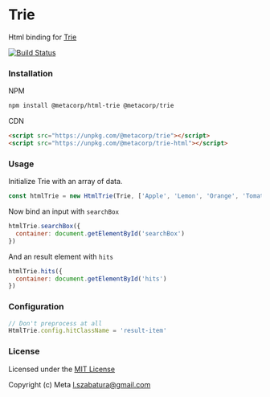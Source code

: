 # Trie

Html binding for [Trie](https://github.com/MetaCorp/trie)

[![Build Status](https://travis-ci.org/MetaCorp/html-trie.svg?branch=master)](https://travis-ci.org/MetaCorp/html-trie)

### Installation

NPM

```sh
npm install @metacorp/html-trie @metacorp/trie
```

CDN

```html
<script src="https://unpkg.com/@metacorp/trie"></script>
<script src="https://unpkg.com/@metacorp/trie-html"></script>
```

### Usage

Initialize Trie with an array of data.

```js
const htmlTrie = new HtmlTrie(Trie, ['Apple', 'Lemon', 'Orange', 'Tomato'])
```

Now bind an input with `searchBox`

```js
htmlTrie.searchBox({
  container: document.getElementById('searchBox')
})
```

And an result element with `hits`

```js
htmlTrie.hits({
  container: document.getElementById('hits')
})
```

### Configuration

```js
// Don't preprocess at all
HtmlTrie.config.hitClassName = 'result-item'

```

### License

Licensed under the [MIT License](https://github.com/MetaCorp/trie/blob/master/LICENSE)

Copyright (c) Meta l.szabatura@gmail.com

